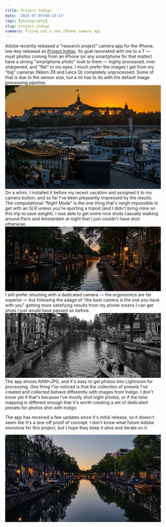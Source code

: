 ```yaml
---
title: Project Indigo
date: '2025-07-05T08:10:14'
tags: [photography]
slug: project-indigo
summary: Trying out a new iPhone camera app
---
```


Adobe recently released a "research project" camera app for the iPhone, low-key released as [Project Indigo](https://research.adobe.com/articles/indigo/indigo.html). Its goal resonated with me to a T — most photos coming from an iPhone (or any smartphone for that matter) have a strong "smartphone photo" look to them — highly processed, over sharpened, and "flat" to my eyes.  I much prefer the images I get from my "big" cameras (Nikon Z8 and Leica Q) completely unprocessed.  Some of that is due to the sensor size, but a lot has to do with the default image processing pipeline.
![](assets/IDG_20250628_214336_900.jpg "wDiv")
On a whim, I installed it before my recent vacation and assigned it to my camera button, and so far I've been pleasantly impressed by the results. The computational "Night Mode" is the one thing that's neigh impossible to get with an SLR unless you're sporting a tripod (and I didn't bring mine on this trip to save weight). I was able to get some nice shots casually walking around Paris and Amsterdam at night that I just couldn't have shot otherwise.
![](assets/IDG_20250630_223700_210.jpg "wDiv")
I still prefer shooting with a dedicated camera — the ergonomics are far superior — but following the adage of "the best camera is the one you have with you" getting more satisfying results from my phone means I can get shots I just would have passed on before.
![](assets/IDG_20250630_210502_774.jpg "wDiv")
The app shoots RAW+JPG, and it's easy to get photos into Lightroom for processing.  One thing I've noticed is that the collection of presets I've created and collected behave differently with images from Indigo. I don't know yet if that's because I've mostly shot night photos, or if the tone mapping is different enough that it's worth creating a set of dedicated presets for photos shot with Indigo. 

The app has received a few updates since it's initial release, so it doesn't seem like it's a one-off proof of concept. I don't know what future Adobe envisions for this project, but I hope they keep it alive and iterate on it.

![](assets/featured.jpg "hidden")
